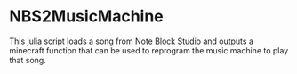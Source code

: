 # NBS2MusicMachine

This julia script loads a song from [Note Block Studio](https://www.stuffbydavid.com/mcnbs) and outputs a minecraft function that can be used to reprogram the music machine to play that song. 
